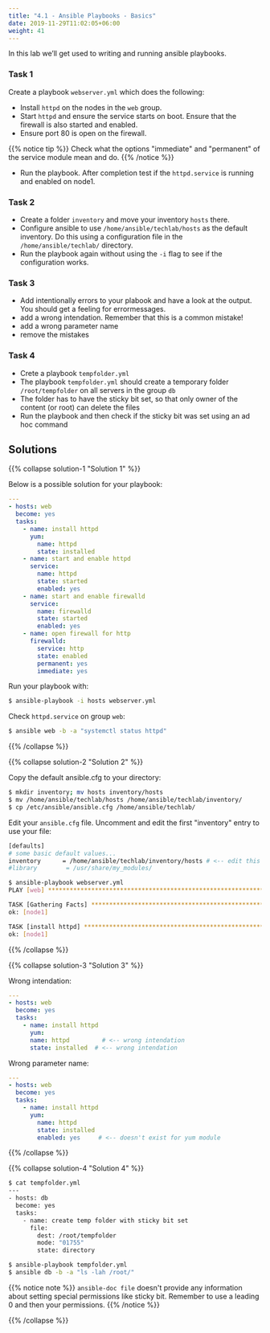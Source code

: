 ```yaml
---
title: "4.1 - Ansible Playbooks - Basics"
date: 2019-11-29T11:02:05+06:00
weight: 41
---
```


In this lab we’ll get used to writing and running ansible playbooks.

### Task 1

Create a playbook `webserver.yml` which does the following:

- Install `httpd` on the nodes in the `web` group.
- Start `httpd` and ensure the service starts on boot. Ensure that the firewall is also started and enabled.
- Ensure port 80 is open on the firewall.

{{% notice tip %}}
Check what the options "immediate" and "permanent" of the service module mean and do.
{{% /notice %}}

- Run the playbook. After completion test if the `httpd.service` is running and enabled on node1.

### Task 2

- Create a folder `inventory` and move your inventory `hosts` there.
- Configure ansible to use `/home/ansible/techlab/hosts` as the default inventory.
  Do this using a configuration file in the `/home/ansible/techlab/` directory.
- Run the playbook again without using the `-i` flag to see if the configuration works.

### Task 3

- Add intentionally errors to your plabook and have a look at the output. You should get a feeling for errormessages.
- add a wrong intendation. Remember that this is a common mistake!
- add a wrong parameter name
- remove the mistakes

### Task 4

- Crete a playbook `tempfolder.yml`
- The playbook `tempfolder.yml`  should create a temporary folder `/root/tempfolder` on all servers in the group `db`
- The folder has to have the sticky bit set, so that only owner of the content (or root) can delete the files
- Run the playbook and then check if the sticky bit was set using an ad hoc command

## Solutions

{{% collapse solution-1 "Solution 1" %}}

Below is a possible solution for your playbook:

```yaml
---
- hosts: web
  become: yes
  tasks:
    - name: install httpd
      yum:
        name: httpd
        state: installed
    - name: start and enable httpd
      service:
        name: httpd
        state: started
        enabled: yes
    - name: start and enable firewalld
      service:
        name: firewalld
        state: started
        enabled: yes
    - name: open firewall for http
      firewalld:
        service: http
        state: enabled
        permanent: yes
        immediate: yes
```

Run your playbook with:

```bash
$ ansible-playbook -i hosts webserver.yml
```

Check `httpd.service` on group `web`:

```bash
$ ansible web -b -a "systemctl status httpd"
```
{{% /collapse %}}

{{% collapse solution-2 "Solution 2" %}}

Copy the default ansible.cfg to your directory:

```bash
$ mkdir inventory; mv hosts inventory/hosts
$ mv /home/ansible/techlab/hosts /home/ansible/techlab/inventory/
$ cp /etc/ansible/ansible.cfg /home/ansible/techlab/
```

Edit your `ansible.cfg` file. Uncomment and edit the first "inventory" entry to use your file:

```bash
[defaults]
# some basic default values...
inventory      = /home/ansible/techlab/inventory/hosts # <-- edit this line
#library        = /usr/share/my_modules/
```

```bash
$ ansible-playbook webserver.yml
PLAY [web] ***********************************************************************

TASK [Gathering Facts] ***********************************************************
ok: [node1]

TASK [install httpd] *************************************************************
ok: [node1]
```
{{% /collapse %}}

{{% collapse solution-3 "Solution 3" %}}

Wrong intendation:

```yaml
---
- hosts: web
  become: yes
  tasks:
    - name: install httpd
      yum:
      name: httpd	      # <-- wrong intendation
      state: installed  # <-- wrong intendation
```

Wrong parameter name:

```yaml
---
- hosts: web
  become: yes
  tasks:
    - name: install httpd
      yum:
        name: httpd
        state: installed
        enabled: yes     # <-- doesn't exist for yum module
```

{{% /collapse %}}

{{% collapse solution-4 "Solution 4" %}}
```bash
$ cat tempfolder.yml
---
- hosts: db
  become: yes
  tasks:
    - name: create temp folder with sticky bit set
      file:
        dest: /root/tempfolder
        mode: "01755"
        state: directory

$ ansible-playbook tempfolder.yml
$ ansible db -b -a "ls -lah /root/"

```
{{% notice note %}}
`ansible-doc file` doesn't provide any information about setting special permissions like sticky bit. Remember to use a leading 0  and then your permissions.
{{% /notice %}}

{{% /collapse %}}
